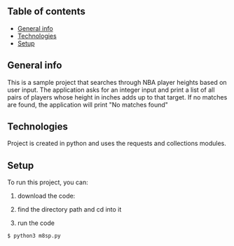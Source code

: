 ## Table of contents
* [General info](#general-info)
* [Technologies](#technologies)
* [Setup](#setup)

## General info
This is a sample project that searches through NBA player heights based on user input.
The application asks for an integer input and print a list of all pairs of players whose height in inches adds up to that target. If no matches are found, the application will print "No matches found"
	
## Technologies
Project is created in python and uses the requests and collections modules.

	
## Setup
To run this project, you can: 
1. download the code:

2. find the directory path and cd into it

3. run the code
```
$ python3 m8sp.py
```
